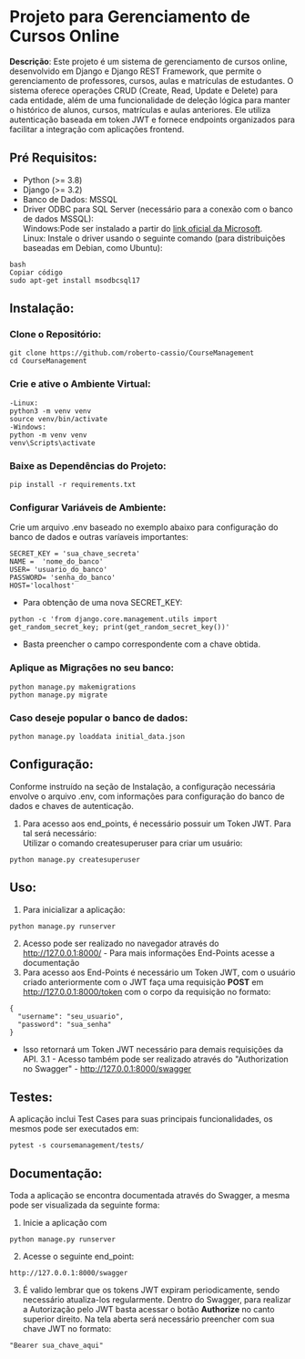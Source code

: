 # Projeto para Gerenciamento de Cursos Online
**Descrição**: Este projeto é um sistema de gerenciamento de cursos online, desenvolvido em Django e Django REST Framework, que permite o gerenciamento de professores, cursos, aulas e matrículas de estudantes. O sistema oferece operações CRUD (Create, Read, Update e Delete) para cada entidade, além de uma funcionalidade de deleção lógica para manter o histórico de alunos, cursos, matrículas e aulas anteriores. Ele utiliza autenticação baseada em token JWT e fornece endpoints organizados para facilitar a integração com aplicações frontend.

## Pré Requisitos:
- Python (>= 3.8)
- Django (>= 3.2)
- Banco de Dados: MSSQL
- Driver ODBC para SQL Server (necessário para a conexão com o banco de dados MSSQL): <br>
Windows:Pode ser instalado a partir do [link oficial da Microsoft](https://learn.microsoft.com/en-us/sql/connect/odbc/download-odbc-driver-for-sql-server?view=sql-server-ver16). <br>
Linux: Instale o driver usando o seguinte comando (para distribuições baseadas em Debian, como Ubuntu):
```
bash
Copiar código
sudo apt-get install msodbcsql17
```
## Instalação:
### Clone o Repositório:
```
git clone https://github.com/roberto-cassio/CourseManagement
cd CourseManagement
```
### Crie e ative o Ambiente Virtual:
```
-Linux:
python3 -m venv venv
source venv/bin/activate
-Windows:
python -m venv venv
venv\Scripts\activate
```

### Baixe as Dependências do Projeto:
```
pip install -r requirements.txt
```

### Configurar Variáveis de Ambiente: 
Crie um arquivo .env baseado no exemplo abaixo para configuração do banco de dados e outras varíaveis importantes:
```
SECRET_KEY = 'sua_chave_secreta'
NAME =  'nome_do_banco'
USER= 'usuario_do_banco'
PASSWORD= 'senha_do_banco'
HOST='localhost'
```

- Para obtenção de uma nova SECRET_KEY:
```
python -c 'from django.core.management.utils import get_random_secret_key; print(get_random_secret_key())'
```
- Basta preencher o campo correspondente com a chave obtida.
### Aplique as Migrações no seu banco:
```
python manage.py makemigrations
python manage.py migrate
```

### Caso deseje popular o banco de dados:
```
python manage.py loaddata initial_data.json
```

## Configuração:
Conforme instruído na seção de Instalação, a configuração necessária envolve o arquivo .env, com informações para configuração do banco de dados e chaves de autenticação.
1. Para acesso aos end_points, é necessário possuir um Token JWT. Para tal será necessário: <br>
Utilizar o comando createsuperuser para criar um usuário:
```
python manage.py createsuperuser
```


## Uso:
1. Para inicializar a aplicação:
```
python manage.py runserver
```
2. Acesso pode ser realizado no navegador através do http://127.0.0.1:8000/ - Para mais informações End-Points acesse a documentação
3. Para acesso aos End-Points é necessário um Token JWT, com o usuário criado anteriormente com o JWT faça uma requisição **POST** em
http://127.0.0.1:8000/token com o corpo da requisição no formato:
```
{
  "username": "seu_usuario",
  "password": "sua_senha"
}
```
- Isso retornará um Token JWT necessário para demais requisições da API.
3.1 - Acesso também pode ser realizado através do "Authorization no Swagger" - http://127.0.0.1:8000/swagger

## Testes:
A aplicação inclui Test Cases para suas principais funcionalidades, os mesmos pode ser executados em:
```
pytest -s coursemanagement/tests/
```
## Documentação:
Toda a aplicação se encontra documentada através do Swagger, a mesma pode ser visualizada da seguinte forma:
1. Inicie a aplicação com
```
python manage.py runserver
```
2. Acesse o seguinte end_point:
```
http://127.0.0.1:8000/swagger
```
3. É valido lembrar que os tokens JWT expiram periodicamente, sendo necessário atualiza-los regularmente. Dentro do Swagger, para realizar a Autorização pelo JWT basta acessar o botão **Authorize** no canto superior direito. Na tela aberta será necessário preencher com sua chave JWT no formato:
```
"Bearer sua_chave_aqui"
```

